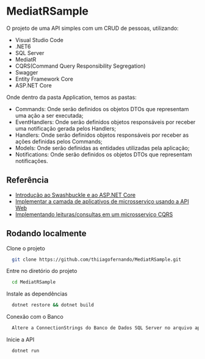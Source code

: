 # MediatRSample
O projeto de uma API simples com um CRUD de pessoas, utilizando:
- Visual Studio Code
- .NET6
- SQL Server
- MediatR
- CQRS(Command Query Responsibility Segregation)
- Swagger 
- Entity Framework Core
- ASP.NET Core

Onde dentro da pasta Application, temos as pastas:
 - Commands: Onde serão definidos os objetos DTOs que representam uma ação a ser executada;
 - EventHandlers: Onde serão definidos objetos responsáveis por receber uma notificação gerada pelos Handlers;
 - Handlers: Onde serão definidos objetos responsáveis por receber as ações definidas pelos Commands;
 - Models: Onde serão definidas as entidades utilizadas pela aplicação;
 - Notifications: Onde serão definidos os objetos DTOs que representam notificações.
## Referência

 - [Introdução ao Swashbuckle e ao ASP.NET Core](https://docs.microsoft.com/pt-br/aspnet/core/tutorials/getting-started-with-swashbuckle?view=aspnetcore-6.0&tabs=netcore-cli)
 - [Implementar a camada de aplicativos de microsserviço usando a API Web](https://docs.microsoft.com/pt-br/dotnet/architecture/microservices/microservice-ddd-cqrs-patterns/microservice-application-layer-implementation-web-api)
 - [Implementando leituras/consultas em um microsserviço CQRS](https://docs.microsoft.com/pt-br/dotnet/architecture/microservices/microservice-ddd-cqrs-patterns/cqrs-microservice-reads)


## Rodando localmente

Clone o projeto

```bash
  git clone https://github.com/thiiagofernando/MediatRSample.git
```

Entre no diretório do projeto

```bash
  cd MediatRSample
```

Instale as dependências

```bash
  dotnet restore && dotnet build
```

Conexão com o Banco

```bash
  Altere a ConnectionStrings do Banco de Dados SQL Server no arquivo appsettings.json
```


Inicie a API

```bash
  dotnet run
```

